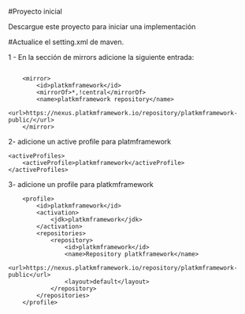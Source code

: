 #Proyecto inicial

Descargue este proyecto para iniciar una implementación


#Actualice el setting.xml de maven.

1 - En la sección de mirrors adicione la siguiente entrada:
```

	<mirror>
		<id>platkmframework</id>
	  	<mirrorOf>*,!central</mirrorOf>
	  	<name>platkmframework repository</name>
	  	<url>https://nexus.platkmframework.io/repository/platkmframework-public/</url>
	</mirror> 
``` 

2- adicione un active profile para platmframework

```
<activeProfiles>
	<activeProfile>platkmframework</activeProfile>
</activeProfiles>
```


3- adicione un profile para platkmframework
```
	<profile>
		<id>platkmframework</id> 
	  	<activation>
	    	<jdk>platkmframework</jdk>
	  	</activation> 
	  	<repositories>
	    	<repository>
	      		<id>platkmframework</id>
	      		<name>Repository platkframework</name>
	      		<url>https://nexus.platkmframework.io/repository/platkmframework-public</url>
	      		<layout>default</layout>
	    	</repository>
	  	</repositories>
	</profile>
``` 
 
